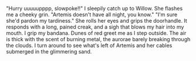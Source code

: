 "Hurry uuuuupppp, slowpoke!!"
I sleepily catch up to Willow. She flashes me a cheeky grin.
"Artemis doesn't have all night, you know."
"I'm sure she'd pardon my tardiness."
She rolls her eyes and grips the doorhandle. It responds with a long, pained creak, and a sigh that blows my hair into my mouth. I grip my bandana.
Dunes of red greet me as I step outside. The air is thick with the scent of burning metal, the aurorae barely breaking through the clouds. I turn around to see what's left of Artemis and her cables submerged in the glimmering sand.
